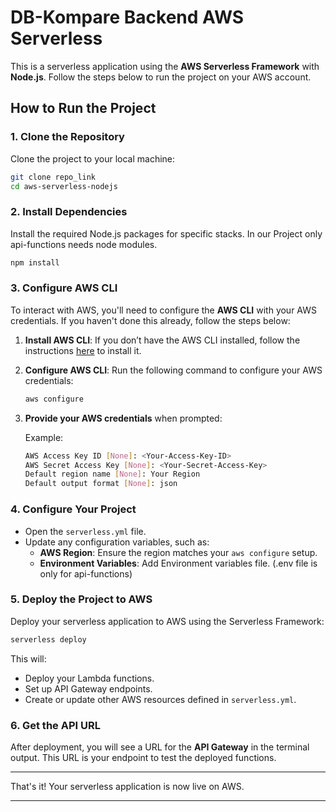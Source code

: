 

# DB-Kompare Backend AWS Serverless

This is a serverless application using the **AWS Serverless Framework** with **Node.js**. Follow the steps below to run the project on your AWS account.

## How to Run the Project

### 1. Clone the Repository
Clone the project to your local machine:
```bash
git clone repo_link
cd aws-serverless-nodejs
```

### 2. Install Dependencies
Install the required Node.js packages for specific stacks. In our Project only api-functions needs node modules.
```bash
npm install
```

### 3. Configure AWS CLI

To interact with AWS, you'll need to configure the **AWS CLI** with your AWS credentials. If you haven't done this already, follow the steps below:

1. **Install AWS CLI**: If you don’t have the AWS CLI installed, follow the instructions [here](https://aws.amazon.com/cli/) to install it.

2. **Configure AWS CLI**: Run the following command to configure your AWS credentials:
   ```bash
   aws configure
   ```

3. **Provide your AWS credentials** when prompted:

   Example:
   ```bash
   AWS Access Key ID [None]: <Your-Access-Key-ID>
   AWS Secret Access Key [None]: <Your-Secret-Access-Key>
   Default region name [None]: Your Region
   Default output format [None]: json
   ```

### 4. Configure Your Project
- Open the `serverless.yml` file.
- Update any configuration variables, such as:
  - **AWS Region**: Ensure the region matches your `aws configure` setup.
  - **Environment Variables**: Add Environment variables file. (.env file is only for api-functions)

### 5. Deploy the Project to AWS
Deploy your serverless application to AWS using the Serverless Framework:
```bash
serverless deploy
```

This will:
- Deploy your Lambda functions.
- Set up API Gateway endpoints.
- Create or update other AWS resources defined in `serverless.yml`.

### 6. Get the API URL
After deployment, you will see a URL for the **API Gateway** in the terminal output. This URL is your endpoint to test the deployed functions.

---

That's it! Your serverless application is now live on AWS.

---
